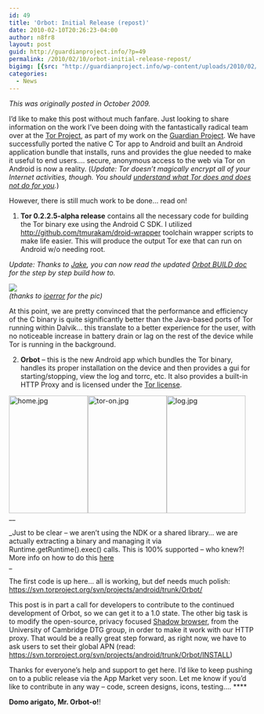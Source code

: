 ```yaml
---
id: 49
title: 'Orbot: Initial Release (repost)'
date: 2010-02-10T20:26:23-04:00
author: n8fr8
layout: post
guid: http://guardianproject.info/?p=49
permalink: /2010/02/10/orbot-initial-release-repost/
bigimg: [{src: "http://guardianproject.info/wp-content/uploads/2010/02/apple-touch-icon-256-150x150.png",}]
categories:
  - News
---
```

_This was originally posted in October 2009._

I’d like to make this post without much fanfare. Just looking to share information on the work I’ve been doing with the fantastically radical team over at the [Tor Project](http://torproject.org), as part of my work on the [Guardian Project](http://openideals.com/guardian). We have successfully ported the native C Tor app to Android and built an Android application bundle that installs, runs and provides the glue needed to make it useful to end users…. secure, anonymous access to the web via Tor on Android is now a reality. (_Update: Tor doesn’t magically encrypt all of your Internet activities, though. You should [understand what Tor does and does not do for you](https://www.torproject.org/download.html.en#Warning)._)

However, there is still much work to be done… read on!

1) **Tor 0.2.2.5-alpha release** contains all the necessary code for building the Tor binary exe using the Android C SDK. I utilized <a href="http://github.com/tmurakam/droid-wrapper" target="_blank">http://github.com/tmurakam/droid-wrapper</a> toolchain wrapper scripts to make life easier. This will produce the output Tor exe that can run on Android w/o needing root.

_Update: Thanks to [Jake](http://www.appelbaum.net/), you can now read the updated [Orbot BUILD doc](https://svn.torproject.org/svn/projects/android/trunk/Orbot/BUILD) for the step by step build how to._

[![](http://farm4.static.flickr.com/3510/3933276410_275a88c115_d.jpg)](http://www.flickr.com/photos/ioerror/3933276410/)  
_(thanks to [ioerror](http://www.flickr.com/photos/ioerror) for the pic)_

At this point, we are pretty convinced that the performance and efficiency of the C binary is quite significantly better than the Java-based ports of Tor running within Dalvik… this translate to a better experience for the user, with no noticeable increase in battery drain or lag on the rest of the device while Tor is running in the background.

2) **Orbot** – this is the new Android app which bundles the Tor binary, handles its proper installation on the device and then provides a gui for starting/stopping, view the log and torrc, etc. It also provides a built-in HTTP Proxy and is licensed under the [Tor license](https://www.torproject.org/eff/tor-legal-faq.html).

[<img src="http://farm3.static.flickr.com/2588/4034052788_cff2aaf55c_m.jpg" alt="home.jpg" width="161" height="240" />](http://www.flickr.com/photos/natty/4034052788/ "home.jpg by nathanialfreitas, on Flickr")[<img src="http://farm3.static.flickr.com/2503/4033299037_49517e87b7_m.jpg" alt="tor-on.jpg" width="161" height="240" />](http://www.flickr.com/photos/natty/4033299037/ "tor-on.jpg by nathanialfreitas, on Flickr")[<img src="http://farm3.static.flickr.com/2484/4034052826_e326c056fc_m.jpg" alt="log.jpg" width="161" height="240" />](http://www.flickr.com/photos/natty/4034052826/ "log.jpg by nathanialfreitas, on Flickr")  
__

_Just to be clear – we aren’t using the NDK or a shared library… we are actually extracting a binary and managing it via Runtime.getRuntime().exec() calls. This is 100% supported – who knew?! More info on how to do this [here](http://remotedroid.net/blog/2009/04/13/running-native-code-in-android/)  
_ 

The first code is up here… all is working, but def needs much polish:  
<a href="https://svn.torproject.org/svn/projects/android/trunk/Orbot/" target="_blank">https://svn.torproject.org/svn/projects/android/trunk/Orbot/</a>

This post is in part a call for developers to contribute to the continued development of Orbot, so we can get it to a 1.0 state. The other big task is to modify the open-source, privacy focused [Shadow browser](http://www.cl.cam.ac.uk/research/dtg/android/tor/), from the University of Cambridge DTG group, in order to make it work with our HTTP proxy. That would be a really great step forward, as right now, we have to ask users to set their global APN (read: <a href="https://svn.torproject.org/svn/projects/android/trunk/Orbot/INSTALL" target="_blank">https://svn.torproject.org/svn/projects/android/trunk/Orbot/INSTALL</a>)

Thanks for everyone’s help and support to get here. I’d like to keep pushing on to a public release via the App Market very soon. Let me know if you’d like to contribute in any way – code, screen designs, icons, testing….  ****

**Domo arigato, Mr. Orbot-o!**!